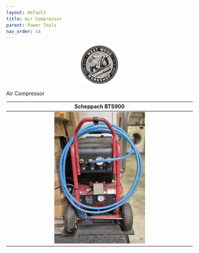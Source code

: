 ```yaml
---
layout: default
title: Air Compressor
parent: Power Tools
nav_order: 14
---
```


<p align="center"> <img src="../media/www_logo.png" width="20%" height="20%"/> </p>

Air Compressor


|                                                      Scheppach BTS900                                                      |
|:--------------------------------------------------------------------------------------------------------------------------:|
| [<img alt="image" height="25%" src="/media/Compressor.jpg" width="50%"/>](https://garlatti.github.io/media/Compressor.jpg) | 